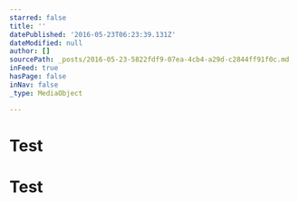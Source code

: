 ```yaml
---
starred: false
title: ''
datePublished: '2016-05-23T06:23:39.131Z'
dateModified: null
author: []
sourcePath: _posts/2016-05-23-5822fdf9-07ea-4cb4-a29d-c2844ff91f0c.md
inFeed: true
hasPage: false
inNav: false
_type: MediaObject

---
```

# Test

# Test